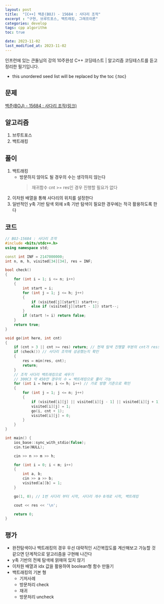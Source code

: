 ```yaml
---
layout: post
title:  "[C++] 백준(BOJ) - 15684 : 사다리 조작"
excerpt : "구현, 브루트포스, 백트래킹, 그래프이론"
categories: develop
tags: cpp algorithm
toc: true

date: 2023-11-02
last_modified_at: 2023-11-02
---
```

> <span style="font-size: 80%">
인프런에 있는 큰돌님의 강의 10주완성 C++ 코딩테스트 | 알고리즘 코딩테스트를 듣고 정리한 필기입니다.</span>

<!--more-->

* this unordered seed list will be replaced by the toc
{:toc}

## 문제 

[백준(BOJ) - 15684 : 사다리 조작(링크)](https://www.acmicpc.net/problem/15684)

## 알고리즘
  1. 브루트포스
  2. 백트래킹

## 풀이
  1. 백트래킹
      - 방문하지 않아도 될 경우의 수는 생각하지 않는다
	    > 재귀함수 cnt >= res인 경우 진행할 필요가 없다
  2. 이차원 배열을 통해 사다리의 위치를 설정한다
  3. 일반적인 y축 기반 탐색 외에 x축 기반 탐색이 필요한 경우에는 적극 활용하도록 한다

## 코드  
```cpp
// BOJ-15684 : 사다리 조작
#include <bits/stdc++.h>
using namespace std;

const int INF = 2147000000;
int n, m, h, visited[34][34], res = INF;

bool check()
{
    for (int i = 1; i <= n; i++)
    {
        int start = i;
        for (int j = 1; j <= h; j++)
        {
            if (visited[j][start]) start++;
            else if (visited[j][start - 1]) start--;
        }
        if (start != i) return false;
    }
    return true;
}

void go(int here, int cnt)
{
    if (cnt > 3 || cnt >= res) return; // 현재 탐색 진행할 부분의 cnt가 res보다 더 커지면 진행할 필요가 없다 // 백트래킹 
    if (check()) // 사다리 조작에 성공했는지 확인
    {
        res = min(res, cnt);
        return;
    }
    // 조작 사다리 백트래킹으로 세우기
    // 300C3 약 450만 경우의 수 = 백트래킹으로 풀이 가능
    for (int i = here; i <= h; i++) // 가로 방향 기준으로 확인
    {
        for (int j = 1; j <= n; j++)
        {
            if (visited[i][j] || visited[i][j - 1] || visited[i][j + 1]) continue; // 사다리는 연속해서 놓을 수 없다
            visited[i][j] = 1;
            go(i, cnt + 1);
            visited[i][j] = 0;
        }
    }
}

int main() {
    ios_base::sync_with_stdio(false);
    cin.tie(NULL);

    cin >> n >> m >> h;

    for (int i = 0; i < m; i++)
    {
        int a, b;
        cin >> a >> b;
        visited[a][b] = 1;
    }

    go(1, 0); // 1번 사다리 부터 시작, 사다리 개수 0개로 시작, 백트래킹

    cout << res << '\n';

    return 0;
}
```

## 평가  
* 완전탐색이나 백트래킹의 경우 우선 대략적인 시간복잡도를 계산해보고 가능할 것 같으면 단계적으로 알고리즘을 구현해 나간다
* y축 기반의 전체 탐색에 얽매여 있지 않기
* 이차원 배열과 idx 값을 활용하여 boolean형 함수 만들기
* 백트래킹의 기본 형
    - 기저사례
    - 방문처리 check
	- 재귀
	- 방문처리 uncheck